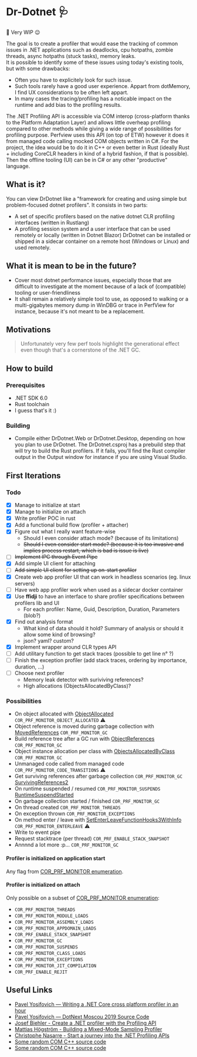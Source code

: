 # Dr-Dotnet 🩺

🚧 Very WIP 😉

The goal is to create a profiler that would ease the tracking of common issues in .NET applications such as deadlocks, cpu hotpaths, zombie threads, async hotpaths (stuck tasks), memory leaks.  
It is possible to identify some of these issues using today's existing tools, but with some drawbacks:

- Often you have to explicitely look for such issue.
- Such tools rarely have a good user experience. Appart from dotMemory, I find UX considerations to be often left appart.
- In many cases the tracing/profiling has a noticable impact on the runtime and add bias to the profiling results.

The .NET Profiling API is accessible via COM interop (cross-platform thanks to the Platform Adaptation Layer) and allows little overheap profiling compared to other methods while giving a wide range of possibilities for profiling purpose. Perfview uses this API (on top of ETW) however it does it from managed code calling mocked COM objects written in C#. For the project, the idea would be to do it in C++ or even better in Rust (ideally Rust + including CoreCLR headers in kind of a hybrid fashion, if that is possible). Then the offline tooling (UI) can be in C# or any other "productive" language.

## What is it?

You can view DrDotnet like a "framework for creating and using simple but problem-focused dotnet profilers". It consists in two parts:
- A set of specific profilers based on the native dotnet CLR profiling interfaces (written in Rustlang)
- A profiling session system and a user interface that can be used remotely or locally (written in Dotnet Blazor)
DrDotnet can be installed or shipped in a sidecar container on a remote host (Windows or Linux) and used remotely.

## What it is mean to be in the future?

- Cover most dotnet performance issues, especially those that are difficult to investigate at the moment because of a lack of (compatible) tooling or user-friendliness
- It shall remain a relatively simple tool to use, as opposed to walking or a multi-gigabytes memory dump in WinDBG or trace in PerfView for instance, because it's not meant to be a replacement.

## Motivations

> Unfortunately very few perf tools highlight the generational effect even though that's a cornerstone of the .NET GC.

## How to build

### Prerequisites
- .NET SDK 6.0
- Rust toolchain
- I guess that's it :)

### Building
- Compile either DrDotnet.Web or DrDotnet.Desktop, depending on how you plan to use DrDotnet.
The DrDotnet.csproj has a prebuild step that will try to build the Rust profilers. If it fails, you'll find the Rust compiler output in the Output window for instance if you are using Visual Studio.

## First Iterations

### Todo

- [x] Manage to initialize at start
- [x] Manage to initialize on attach
- [x] Write profiler POC in rust
- [x] Add a functional build flow (profiler + attacher)
- [x] Figure out what I really want feature-wise
  - Should I even consider attach mode? (because of its limitations)
  - ~~Should I even consider start mode? (because it is too invasive and implies process restart, which is bad is issue is live)~~
- [ ] ~~Implement IPC through Event Pipe~~
- [x] Add simple UI client for attaching
- [ ] ~~Add simple UI client for setting up on-start profiler~~
- [x] Create web app profiler UI that can work in headless scenarios (eg. linux servers)
- [ ] Have web app profiler work when used as a sidecar docker container
- [x] Use **ffidji** to have an interface to share profiler specifications between profilers lib and UI
  - For each profiler: Name, Guid, Description, Duration, Parameters (blob?)
- [x] Find out analysis format
  - What kind of data should it hold? Summary of analysis or should it allow some kind of browsing?
  - json? yaml? custom?
- [x] Implement wrapper around CLR types API
- [ ] Add utilitary function to get stack traces (possible to get line n° ?)
- [ ] Finish the exception profiler (add stack traces, ordering by importance, duration, ...)
- [ ] Choose next profiler
  - Memory leak detector with suriviving references?
  - High allocations (ObjectsAllocatedByClass)?

### Possibilities

- On object allocated with [ObjectAllocated](https://docs.microsoft.com/en-us/dotnet/framework/unmanaged-api/profiling/icorprofilercallback-objectallocated-method) `COR_PRF_MONITOR_OBJECT_ALLOCATED` ⚠️
- Object reference is moved during garbage collection with [MovedReferences](https://docs.microsoft.com/en-us/dotnet/framework/unmanaged-api/profiling/icorprofilercallback-movedreferences-method) `COR_PRF_MONITOR_GC`
- Build reference tree after a GC run with [ObjectReferences](https://docs.microsoft.com/en-us/dotnet/framework/unmanaged-api/profiling/icorprofilercallback-objectreferences-method) `COR_PRF_MONITOR_GC`
- Object instance allocation per class with [ObjectsAllocatedByClass](https://docs.microsoft.com/en-us/dotnet/framework/unmanaged-api/profiling/icorprofilercallback-objectsallocatedbyclass-method) `COR_PRF_MONITOR_GC`
- Unmanaged code called from managed code `COR_PRF_MONITOR_CODE_TRANSITIONS` ⚠️
- Get surviving references after garbage collection `COR_PRF_MONITOR_GC` [SurvivingReferences2](https://docs.microsoft.com/en-us/dotnet/framework/unmanaged-api/profiling/icorprofilercallback4-survivingreferences2-method)
- On runtime suspended / resumed `COR_PRF_MONITOR_SUSPENDS` [RuntimeSuspendStarted](https://docs.microsoft.com/en-us/dotnet/framework/unmanaged-api/profiling/icorprofilercallback-runtimesuspendstarted-method)
- On garbage collection started / finished `COR_PRF_MONITOR_GC`
- On thread created `COR_PRF_MONITOR_THREADS`
- On exception thrown `COR_PRF_MONITOR_EXCEPTIONS`
- On method enter / leave with [SetEnterLeaveFunctionHooks3WithInfo](https://docs.microsoft.com/en-us/dotnet/framework/unmanaged-api/profiling/icorprofilerinfo3-setenterleavefunctionhooks3withinfo-method?WT.mc_id=DT-MVP-5003325) `COR_PRF_MONITOR_ENTERLEAVE` ⚠️
- Write to event pipe
- Request stacktrace (per thread) `COR_PRF_ENABLE_STACK_SNAPSHOT`
- Annnnd a lot more :p... `COR_PRF_MONITOR_GC`

#### Profiler is initialized on application start

Any flag from [COR_PRF_MONITOR enumeration](https://docs.microsoft.com/en-us/dotnet/framework/unmanaged-api/profiling/cor-prf-monitor-enumeration).

#### Profiler is initialized on attach

Only possible on a subset of [COR_PRF_MONITOR enumeration](https://docs.microsoft.com/en-us/dotnet/framework/unmanaged-api/profiling/cor-prf-monitor-enumeration):

- `COR_PRF_MONITOR_THREADS`
- `COR_PRF_MONITOR_MODULE_LOADS`
- `COR_PRF_MONITOR_ASSEMBLY_LOADS`
- `COR_PRF_MONITOR_APPDOMAIN_LOADS`
- `COR_PRF_ENABLE_STACK_SNAPSHOT`
- `COR_PRF_MONITOR_GC`
- `COR_PRF_MONITOR_SUSPENDS`
- `COR_PRF_MONITOR_CLASS_LOADS`
- `COR_PRF_MONITOR_EXCEPTIONS`
- `COR_PRF_MONITOR_JIT_COMPILATION`
- `COR_PRF_ENABLE_REJIT`

## Useful Links

- [Pavel Yosifovich — Writing a .NET Core cross platform profiler in an hour](https://www.youtube.com/watch?v=TqS4OEWn6hQ)
- [Pavel Yosifovich — DotNext Moscou 2019 Source Code](https://github.com/zodiacon/DotNextMoscow2019)
- [Josef Biehler - Create a .NET profiler with the Profiling API](https://dev.to/gabbersepp/create-a-net-profiler-with-the-profiling-api-start-of-an-unexpected-journey-198n)
- [Mattias Högström - Building a Mixed-Mode Sampling Profiler](https://www.codeproject.com/Articles/384514/Building-a-Mixed-Mode-Sampling-Profiler)
- [Christophe Nasarre - Start a journey into the .NET Profiling APIs](https://chnasarre.medium.com/start-a-journey-into-the-net-profiling-apis-40c76e2e36cc)
- [Some random COM C++ source code](https://github.com/tenable/poc/blob/master/Comodo/Comodo%20Antivirus/ComodoInjectionCode/ComodoInjectionCode/InjectedCode.cpp)
- [Some random COM C++ source code](https://cpp.hotexamples.com/examples/-/ICLRRuntimeInfo/GetInterface/cpp-iclrruntimeinfo-getinterface-method-examples.html)
